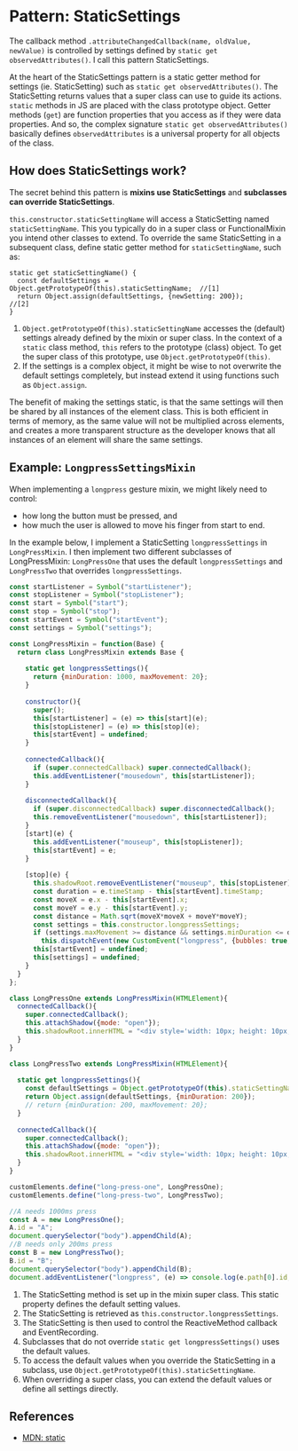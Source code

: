 # Pattern: StaticSettings

The callback method `.attributeChangedCallback(name, oldValue, newValue)`
is controlled by settings defined by `static get observedAttributes()`.
I call this pattern StaticSettings.

At the heart of the StaticSettings pattern is a static getter method for settings (ie. StaticSetting)
such as `static get observedAttributes()`.
The StaticSetting returns values that a super class can use to guide its actions.
`static` methods in JS are placed with the class prototype object.
Getter methods (`get`) are function properties that you access as if they were data properties.
And so, the complex signature `static get observedAttributes()` basically
defines `observedAttributes` is a universal property for all objects of the class.

## How does StaticSettings work?
The secret behind this pattern is **mixins use StaticSettings** and 
**subclasses can override StaticSettings**.

`this.constructor.staticSettingName` will access a StaticSetting named `staticSettingName`. 
This you typically do in a super class or FunctionalMixin you intend other classes to extend.
To override the same StaticSetting in a subsequent class, define static getter method for `staticSettingName`, 
such as:
```
static get staticSettingName() {
  const defaultSettings = Object.getPrototypeOf(this).staticSettingName;  //[1]
  return Object.assign(defaultSettings, {newSetting: 200});               //[2]
}
```
1. `Object.getPrototypeOf(this).staticSettingName` accesses the (default) settings already defined 
by the mixin or super class. 
In the context of a `static` class method, `this` refers to the prototype (class) object.
To get the super class of this prototype, use `Object.getPrototypeOf(this)`.
2. If the settings is a complex object, it might be wise to not overwrite the default settings completely,
but instead extend it using functions such as `Object.assign`.

The benefit of making the settings static, is that the same settings will then 
be shared by all instances of the element class.
This is both efficient in terms of memory, as the same value will not be multiplied across elements,
and creates a more transparent structure as the developer knows that all instances of an element
will share the same settings.

## Example: `LongpressSettingsMixin`

When implementing a `longpress` gesture mixin, we might likely need to control:
* how long the button must be pressed, and
* how much the user is allowed to move his finger from start to end.
 
In the example below, I implement a StaticSetting `longpressSettings` in `LongPressMixin`.
I then implement two different subclasses of LongPressMixin: 
`LongPressOne` that uses the default `longpressSettings` and 
`LongPressTwo` that overrides `longpressSettings`.

```javascript
const startListener = Symbol("startListener");
const stopListener = Symbol("stopListener");
const start = Symbol("start");
const stop = Symbol("stop");
const startEvent = Symbol("startEvent");
const settings = Symbol("settings");

const LongPressMixin = function(Base) {
  return class LongPressMixin extends Base {
    
    static get longpressSettings(){                                              //[1]  
      return {minDuration: 1000, maxMovement: 20};
    }
    
    constructor(){
      super();
      this[startListener] = (e) => this[start](e);
      this[stopListener] = (e) => this[stop](e);
      this[startEvent] = undefined;
    }
    
    connectedCallback(){
      if (super.connectedCallback) super.connectedCallback();
      this.addEventListener("mousedown", this[startListener]);
    }
    
    disconnectedCallback(){
      if (super.disconnectedCallback) super.disconnectedCallback();
      this.removeEventListener("mousedown", this[startListener]);
    }
    [start](e) {
      this.addEventListener("mouseup", this[stopListener]);
      this[startEvent] = e;
    }
    
    [stop](e) {
      this.shadowRoot.removeEventListener("mouseup", this[stopListener]);
      const duration = e.timeStamp - this[startEvent].timeStamp;
      const moveX = e.x - this[startEvent].x;
      const moveY = e.y - this[startEvent].y;
      const distance = Math.sqrt(moveX*moveX + moveY*moveY);
      const settings = this.constructor.longpressSettings;                       //[2]
      if (settings.maxMovement >= distance && settings.minDuration <= duration)  //[3]
        this.dispatchEvent(new CustomEvent("longpress", {bubbles: true, detail: {duration, distance}}));
      this[startEvent] = undefined;
      this[settings] = undefined;
    }
  }
};

class LongPressOne extends LongPressMixin(HTMLElement){                          //[4]
  connectedCallback(){
    super.connectedCallback();
    this.attachShadow({mode: "open"});
    this.shadowRoot.innerHTML = "<div style='width: 10px; height: 10px; border: 10px solid red;'></div>"
  }
}

class LongPressTwo extends LongPressMixin(HTMLElement){
  
  static get longpressSettings(){
    const defaultSettings = Object.getPrototypeOf(this).staticSettingName;       //[5]
    return Object.assign(defaultSettings, {minDuration: 200});                   //[6]
    // return {minDuration: 200, maxMovement: 20};
  }                                                   
  
  connectedCallback(){
    super.connectedCallback();
    this.attachShadow({mode: "open"});
    this.shadowRoot.innerHTML = "<div style='width: 10px; height: 10px; border: 10px solid blue;'></div>"
  }
}

customElements.define("long-press-one", LongPressOne);
customElements.define("long-press-two", LongPressTwo);

//A needs 1000ms press
const A = new LongPressOne();
A.id = "A";
document.querySelector("body").appendChild(A);
//B needs only 200ms press
const B = new LongPressTwo();
B.id = "B";
document.querySelector("body").appendChild(B);
document.addEventListener("longpress", (e) => console.log(e.path[0].id, e.detail.duration));
```
1. The StaticSetting method is set up in the mixin super class.
This static property defines the default setting values. 
2. The StaticSetting is retrieved as `this.constructor.longpressSettings`.
3. The StaticSetting is then used to control the ReactiveMethod callback and EventRecording.
4. Subclasses that do not override `static get longpressSettings()` uses the default values.
5. To access the default values when you override the StaticSetting in a subclass,
use `Object.getPrototypeOf(this).staticSettingName`.
6. When overriding a super class, you can extend the default values or define all settings directly.

## References
 * [MDN: static](https://developer.mozilla.org/en-US/docs/Web/JavaScript/Reference/Classes/static)
 
<!--
## Example DoubleAgent

In this example, we have two classes: `JamesBond` and `TheGirl` that extends `JamesBond`.
`JamesBond` has a method `myNameIs()` that prints a name to the console.
`JamesBond` also has a static getter method `name`.
`TheGirl` only overrides the static getter method `name`, and not `writeMyName()`.

```javascript
class JamesBond {
  
  static get name(){                   //[1]  
    return "Bond, James Bond";
  }
  myNameIs(){
    console.log(this.constructor.name);//[2]
  }
}

class TheGirl extends JamesBond {
  
  static get name(){                   //[3]        
    return "Miss Moneypenny";
  }
}

const agent007 = new JamesBond();
agent007.myNameIs();                   //[4] //Bond, James Bond
const badGuy = new JamesBond();
badGuy.name = "Goldfinger";         
badGuy.myNameIs();                     //[5] //Goldfinger
const plusOne = new TheGirl();
plusOne.myNameIs();                    //[6] //Miss Moneypenny
```
1. 
2.
3.
4.
5.
6.                               
-->